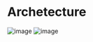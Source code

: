 # Archetecture
![image](https://github.com/user-attachments/assets/f31e9d06-d7fb-4d43-ace4-b8c97d924d53)
![image](https://github.com/user-attachments/assets/4ef7a359-1944-46b8-b333-67c1f253a893)
